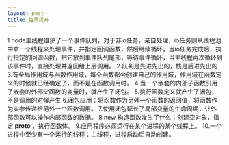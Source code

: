 ```yaml
---
layout: post
title: 每周提升
---
```


1.node主线程维护了一个事件队列，对于非io任务，亲自处理，io任务则从线程池中拿一个线程来处理事件，并指定回调函数，然后继续循环，当io任务完成后，执行指定的回调函数，把它放到事件队列尾部，等待事件循环，当主线程再次循环到该事件时，直接处理并返回给上层调用。
2.队列是先进先出的，栈是后进先出的
3.有全局作用域与函数作用域，每个函数都会创建自己的作用域，作用域在函数定义的时候就已经确定了，而不是在函数调用时。
4.当一个嵌套的内部子函数引用了嵌套的外部父函数的变量时，就产生了闭包。
5.执行函数定义就产生了闭包，不是调用的时候产生
6.闭包应用：将函数作为另外一个函数的返回值，将函数作为实参传递给另外一个函数调用。
7.使用闭包延长了局部变量的生命周期，让外部函数可以操作内部函数的数据。
8.new 构造函数发生了什么：创建空对象，指定 __proto__ ，执行函数体。
9.应用程序必须运行在某个进程的某个线程上。
10.一个进程中至少有一个运行的线程：主线程，进程启动后自动创建。
